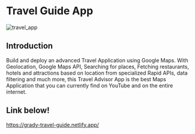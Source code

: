 # Travel Guide App
![travel_app](https://user-images.githubusercontent.com/48643915/161680806-9d1e8012-4ea4-4779-82b8-9c914cd4cae5.png)
## Introduction
Build and deploy an advanced Travel Application using Google Maps. With Geolocation, Google Maps API, Searching for places, Fetching restaurants, hotels and attractions based on location from specialized Rapid APIs, data filtering and much more, this Travel Advisor App is the best Maps Application that you can currently find on YouTube and on the entire internet.

## Link below!
https://grady-travel-guide.netlify.app/
